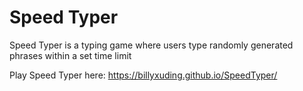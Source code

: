 # Speed Typer
Speed Typer is a typing game where users type randomly generated phrases within a set time limit

Play Speed Typer here: https://billyxuding.github.io/SpeedTyper/
